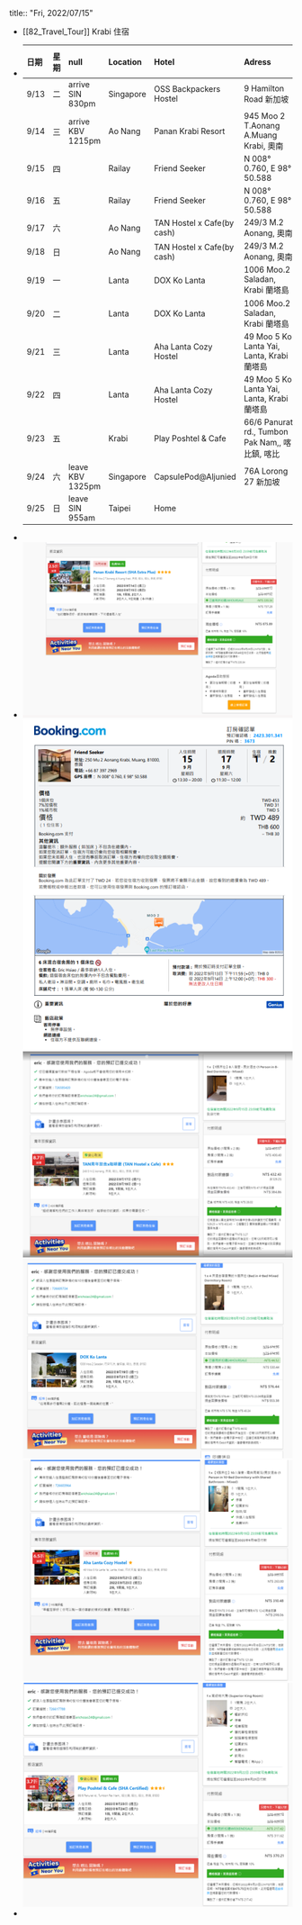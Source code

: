 title:: "Fri, 2022/07/15"

- [[82_Travel_Tour]]
  Krabi 住宿
- | **日期** | **星期** | **null**                   | **Location** | **Hotel**                  | **Adress**                                 | **agent** | **free cancellation ** |
  |--------|--------|----------------------------|--------------|----------------------------|--------------------------------------------|----------|------------------------|
  | 9/13   | 二      | arrive SIN 830pm | Singapore    | OSS Backpackers Hostel  | <div style="width: 70pt">9 Hamilton Road 新加坡</div>                        | agoda    | 9/12                   |
  | 9/14   | 三      | arrive  KBV 1215pm | Ao Nang      | Panan Krabi Resort         | 945 Moo 2 T.Aonang A.Muang Krabi, 奧南       | agoda    | 8/30                   |
  | 9/15   | 四      |                            | Railay       | Friend Seeker              | N 008° 0.760, E 98° 50.588                 | booking  | 9/13                   |
  | 9/16   | 五      |                            | Railay       | Friend Seeker              | N 008° 0.760, E 98° 50.588                 | booking  | 9/13                   |
  | 9/17   | 六      |                            | Ao Nang      | TAN Hostel x Cafe(by cash) | 249/3 M.2 Aonang, 奧南                       | agoda    | 9/15                   |
  | 9/18   | 日      |                            | Ao Nang      | TAN Hostel x Cafe(by cash) | 249/3 M.2 Aonang, 奧南                       | agoda    | 9/15                   |
  | 9/19   | 一      |                            | Lanta        | DOX Ko Lanta               | 1006 Moo.2 Saladan, Krabi 蘭塔島              | agoda    | 8/19                   |
  | 9/20   | 二      |                            | Lanta        | DOX Ko Lanta               | 1006 Moo.2 Saladan, Krabi 蘭塔島              | agoda    | 8/19                   |
  | 9/21   | 三      |                            | Lanta        | Aha Lanta Cozy Hostel      | 49 Moo 5 Ko Lanta Yai, Lanta, Krabi 蘭塔島    | agoda    | 9/19                   |
  | 9/22   | 四      |                            | Lanta        | Aha Lanta Cozy Hostel      | 49 Moo 5 Ko Lanta Yai, Lanta, Krabi 蘭塔島    | agoda    | 9/19                   |
  | 9/23   | 五      |                            | Krabi        | Play Poshtel & Cafe        | 66/6 Panurat rd., Tumbon Pak Nam,, 喀比鎮, 喀比 | agoda    | 9/22                   |
  | 9/24   | 六      | leave KBV 1325pm | Singapore    | CapsulePod@Aljunied        | 76A Lorong 27 新加坡                          | agoda    | 9/23                   |
  | 9/25   | 日      | leave SIN 955am | Taipei       | Home                       |                                            |          |                        |
-
- ![image.png](../assets/image_1657865093312_0.png)
  ![image.png](../assets/image_1657867683840_0.png)
  ![image.png](../assets/image_1657871339675_0.png)
  ![image.png](../assets/image_1657871567082_0.png)
  ![image.png](../assets/image_1657871316300_0.png)
  ![image.png](../assets/image_1657873244077_0.png)
-